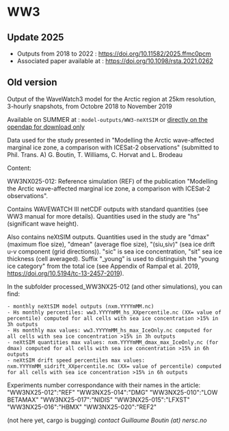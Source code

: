 # WW3

## Update 2025

 - Outputs from 2018 to 2022 : https://doi.org/10.11582/2025.ffmc0pcm
 - Associated paper available at : https://doi.org/10.1098/rsta.2021.0262


## Old version
Output of the WaveWatch3 model for the Arctic region at 25km resolution, 3-hourly snapshots, from Octobre 2018 to November 2019

Available on SUMMER at : `model-outputs/WW3-neXtSIM` or [directly on the opendap for download only](https://ige-meom-opendap.univ-grenoble-alpes.fr/thredds/catalog/meomopendap/extract/SASIP/model-outputs/WW3-neXtSIM/catalog.html)

Data used for the study presented in "Modelling the Arctic wave-affected marginal ice zone, a comparison with ICESat-2 observations" (submitted to Phil. Trans. A) G. Boutin, T. Williams, C. Horvat and L. Brodeau

Content:

WW3NX025-012: Reference simulation (REF) of the publication "Modelling the Arctic wave-affected marginal ice zone, a comparison with ICESat-2 observations".

Contains WAVEWATCH III netCDF outputs with standard quantities (see WW3 manual for more details). Quantities used in the study are "hs" (significant wave height).

Also contains neXtSIM outputs. Quantities used in the study are "dmax" (maximum floe size), "dmean" (average floe size), "(siu,siv)" (sea ice drift u-v component (grid directions)). "sic" is sea ice concentration, "sit" sea ice thickness (cell averaged). Suffix "_young" is used to distinguish the "young ice category" from the total ice (see Appendix of Rampal et al. 2019, https://doi.org/10.5194/tc-13-2457-2019).

In the subfolder processed_WW3NX25-012 (and other simulations), you can find:

    - monthly neXtSIM model outputs (nxm.YYYYmMM.nc)
    - Hs monthly percentiles: ww3.YYYYmMM_hs_XXpercentile.nc (XX= value of percentile) computed for all cells with sea ice concentration >15% in 3h outputs
    - Hs monthly max values: ww3.YYYYmMM_hs_max_IceOnly.nc computed for all cells with sea ice concentration >15% in 3h outputs
    - neXtSIM quantities max values: nxm.YYYYmMM_dmax_max_IceOnly.nc (for dmax) computed for all cells with sea ice concentration >15% in 6h outputs
    - neXtSIM drift speed percentiles max values: nxm.YYYYmMM_sidrift_XXpercentile.nc (XX= value of percentile) computed for all cells with sea ice concentration >15% in 6h outputs

Experiments number correspondance with their names in the article: "WW3NX25-012":"REF" "WW3NX25-014":"DMG" "WW3NX25-010":"LOW BETAMAX" "WW3NX25-017":"NIDIS" "WW3NX25-015":"LFXST" "WW3NX25-016":"HBMX" "WW3NX25-020":"REF2"

(not here yet, cargo is bugging)
*contact Guillaume Boutin (at) nersc.no*

